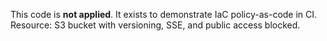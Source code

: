 This code is **not applied**. It exists to demonstrate IaC policy-as-code in CI.
Resource: S3 bucket with versioning, SSE, and public access blocked.
